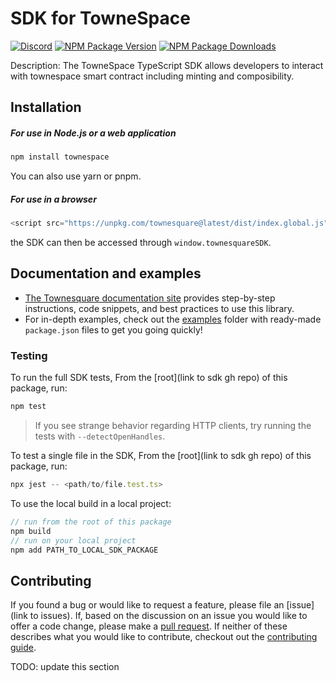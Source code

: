 # SDK for TowneSpace

[![Discord][discord-image]][discord-url]
[![NPM Package Version][npm-image-version]][npm-url]
[![NPM Package Downloads][npm-image-downloads]][npm-url]

Description: The TowneSpace TypeScript SDK allows developers to interact with townespace smart contract including minting and composibility.

## Installation

##### For use in Node.js or a web application

```ts
npm install townespace
```

You can also use yarn or pnpm.

##### For use in a browser

```ts
<script src="https://unpkg.com/townesquare@latest/dist/index.global.js" />
```

the SDK can then be accessed through `window.townesquareSDK`.

## Documentation and examples

- [The Townesquare documentation site](add) provides step-by-step instructions, code snippets, and best practices to use this library.
- For in-depth examples, check out the [examples](./examples) folder with ready-made `package.json` files to get you going quickly!

### Testing

To run the full SDK tests, From the [root](link to sdk gh repo) of this package, run:

```ts
npm test
```

> If you see strange behavior regarding HTTP clients, try running the tests with `--detectOpenHandles`.

To test a single file in the SDK, From the [root](link to sdk gh repo) of this package, run:

```ts
npx jest -- <path/to/file.test.ts>
```

To use the local build in a local project:

```ts
// run from the root of this package
npm build
// run on your local project
npm add PATH_TO_LOCAL_SDK_PACKAGE
```

## Contributing

If you found a bug or would like to request a feature, please file an [issue](link to issues). If, based on the discussion on an issue you would like to offer a code change, please make a [pull request](./CONTRIBUTING.md). If neither of these describes what you would like to contribute, checkout out the [contributing guide](./CONTRIBUTING.md).

TODO: update this section

[npm-image-version]: https://img.shields.io/npm/v/aptos.svg
[npm-image-downloads]: https://img.shields.io/npm/dm/aptos.svg
[npm-url]: <link-here>
[discord-image]: https://img.shields.io/discord/945856774056083548?label=Discord&logo=discord&style=flat~~~~
[discord-url]: <link-here>